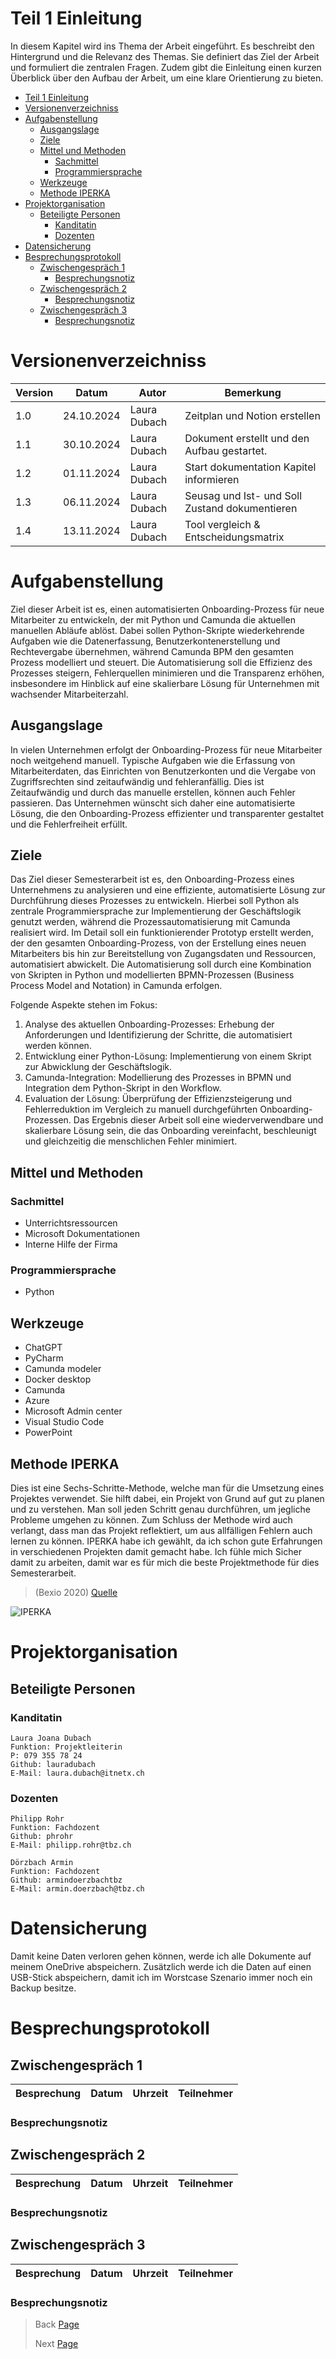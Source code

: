 # Teil 1 Einleitung
In diesem Kapitel wird ins Thema der Arbeit eingeführt. Es beschreibt den Hintergrund und die Relevanz des Themas. Sie definiert das Ziel der Arbeit und formuliert die zentralen Fragen. Zudem gibt die Einleitung einen kurzen Überblick über den Aufbau der Arbeit, um eine klare Orientierung zu bieten.

- [Teil 1 Einleitung](#teil-1-einleitung)
- [Versionenverzeichniss](#versionenverzeichniss)
- [Aufgabenstellung](#aufgabenstellung)
  - [Ausgangslage](#ausgangslage)
  - [Ziele](#ziele)
  - [Mittel und Methoden](#mittel-und-methoden)
    - [Sachmittel](#sachmittel)
    - [Programmiersprache](#programmiersprache)
  - [Werkzeuge](#werkzeuge)
  - [Methode IPERKA](#methode-iperka)
- [Projektorganisation](#projektorganisation)
  - [Beteiligte Personen](#beteiligte-personen)
    - [Kanditatin](#kanditatin)
    - [Dozenten](#dozenten)
- [Datensicherung](#datensicherung)
- [Besprechungsprotokoll](#besprechungsprotokoll)
  - [Zwischengespräch 1](#zwischengespräch-1)
    - [Besprechungsnotiz](#besprechungsnotiz)
  - [Zwischengespräch 2](#zwischengespräch-2)
    - [Besprechungsnotiz](#besprechungsnotiz-1)
  - [Zwischengespräch 3](#zwischengespräch-3)
    - [Besprechungsnotiz](#besprechungsnotiz-2)


# Versionenverzeichniss

| Version | Datum  | Autor | Bemerkung | 
| ------- | ------ | ----  | --------- |
| 1.0 | 24.10.2024 | Laura Dubach | Zeitplan und Notion erstellen |
| 1.1 | 30.10.2024 | Laura Dubach | Dokument erstellt und den Aufbau gestartet. |
| 1.2 | 01.11.2024 | Laura Dubach | Start dokumentation Kapitel informieren  |
| 1.3 | 06.11.2024 | Laura Dubach | Seusag und Ist- und Soll Zustand dokumentieren |
| 1.4 | 13.11.2024 | Laura Dubach | Tool vergleich & Entscheidungsmatrix |

# Aufgabenstellung
Ziel dieser Arbeit ist es, einen automatisierten Onboarding-Prozess für neue Mitarbeiter
zu entwickeln, der mit Python und Camunda die aktuellen manuellen Abläufe ablöst. Dabei sollen Python-Skripte wiederkehrende Aufgaben wie die Datenerfassung, Benutzerkontenerstellung und Rechtevergabe übernehmen, während Camunda BPM den gesamten Prozess modelliert und steuert. Die Automatisierung soll die Effizienz des Prozesses steigern, Fehlerquellen minimieren und die Transparenz erhöhen, insbesondere im Hinblick auf eine skalierbare Lösung für Unternehmen mit wachsender Mitarbeiterzahl.

## Ausgangslage
In vielen Unternehmen erfolgt der Onboarding-Prozess für neue Mitarbeiter
noch weitgehend manuell. Typische Aufgaben wie die Erfassung von Mitarbeiterdaten, das Einrichten von Benutzerkonten und die Vergabe von Zugriffsrechten sind zeitaufwändig und fehleranfällig. Dies ist Zeitaufwändig und durch das manuelle erstellen, können auch Fehler passieren. Das Unternehmen wünscht sich daher eine automatisierte Lösung, die den Onboarding-Prozess effizienter und transparenter gestaltet und die Fehlerfreiheit erfüllt.

## Ziele
Das Ziel dieser Semesterarbeit ist es, den Onboarding-Prozess eines Unternehmens zu analysieren und eine effiziente, automatisierte Lösung zur Durchführung dieses Prozesses zu entwickeln. Hierbei soll Python als zentrale Programmiersprache zur Implementierung der Geschäftslogik genutzt werden, während die Prozessautomatisierung mit Camunda realisiert wird.
Im Detail soll ein funktionierender Prototyp erstellt werden, der den gesamten Onboarding-Prozess, von der Erstellung eines neuen Mitarbeiters bis hin zur Bereitstellung von Zugangsdaten und Ressourcen, automatisiert abwickelt. Die Automatisierung soll durch eine Kombination von Skripten in Python und modellierten BPMN-Prozessen (Business Process Model and Notation) in Camunda erfolgen.

Folgende Aspekte stehen im Fokus:
1. Analyse des aktuellen Onboarding-Prozesses: Erhebung der Anforderungen und Identifizierung der Schritte, die automatisiert werden können.
2. Entwicklung einer Python-Lösung: Implementierung von einem Skript zur Abwicklung der Geschäftslogik.
3. Camunda-Integration: Modellierung des Prozesses in BPMN und Integration dem Python-Skript in den Workflow.
4. Evaluation der Lösung: Überprüfung der Effizienzsteigerung und Fehlerreduktion im Vergleich zu manuell durchgeführten Onboarding-Prozessen.
Das Ergebnis dieser Arbeit soll eine wiederverwendbare und skalierbare Lösung sein, die das Onboarding vereinfacht, beschleunigt und gleichzeitig die menschlichen Fehler minimiert.

## Mittel und Methoden
### Sachmittel
- Unterrichtsressourcen
- Microsoft Dokumentationen
- Interne Hilfe der Firma

### Programmiersprache
- Python

## Werkzeuge
- ChatGPT
- PyCharm
- Camunda modeler
- Docker desktop
- Camunda
- Azure
- Microsoft Admin center
- Visual Studio Code
- PowerPoint

## Methode IPERKA
Dies ist eine Sechs-Schritte-Methode, welche man für die Umsetzung eines Projektes verwendet. Sie hilft dabei, ein Projekt von Grund auf gut zu planen und zu verstehen. Man soll jeden Schritt genau durchführen, um jegliche Probleme umgehen zu können. Zum Schluss der Methode wird auch verlangt, dass man das Projekt reflektiert, um aus allfälligen Fehlern auch lernen zu können. IPERKA habe ich gewählt, da ich schon gute Erfahrungen in verschiedenen Projekten damit gemacht habe. Ich fühle mich Sicher damit zu arbeiten, damit war es für mich die beste Projektmethode für dies Semesterarbeit.

> (Bexio 2020) [Quelle](https://www.bexio.com/de-CH/blog/view/iperka-methode)

![IPERKA](../Pictures/IPERKA.png)

# Projektorganisation
## Beteiligte Personen

### Kanditatin

```
Laura Joana Dubach
Funktion: Projektleiterin
P: 079 355 78 24
Github: lauradubach
E-Mail: laura.dubach@itnetx.ch
```
### Dozenten

```
Philipp Rohr
Funktion: Fachdozent
Github: phrohr
E-Mail: philipp.rohr@tbz.ch
```
```
Dörzbach Armin
Funktion: Fachdozent
Github: armindoerzbachtbz
E-Mail: armin.doerzbach@tbz.ch
```

# Datensicherung
Damit keine Daten verloren gehen können, werde ich alle Dokumente auf meinem OneDrive abspeichern. Zusätzlich werde ich die Daten auf einen USB-Stick abspeichern, damit ich im Worstcase Szenario immer noch ein Backup besitze. 

# Besprechungsprotokoll
## Zwischengespräch 1

| Besprechung | Datum | Uhrzeit | Teilnehmer | 
| ---- | ---- | ---- | ---- |

### Besprechungsnotiz

## Zwischengespräch 2

| Besprechung | Datum | Uhrzeit | Teilnehmer | 
| ---- | ---- | ---- | ---- |

### Besprechungsnotiz

## Zwischengespräch 3

| Besprechung | Datum | Uhrzeit | Teilnehmer | 
| ---- | ---- | ---- | ---- |

### Besprechungsnotiz

> Back [Page](https://github.com/lauradubach/Semesterarbeit2?tab=readme-ov-file)
>
> Next [Page](https://github.com/lauradubach/Semesterarbeit2/blob/main/Sites/Teil%202%20Vorbereitung.md)

